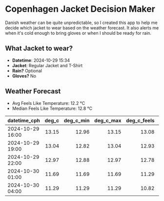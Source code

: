 
# Copenhagen Jacket Decision Maker

Danish weather can be quite unpredictable, so I created this app to help me decide which jacket to wear based on the weather forecast. 
It also alerts me when it's cold enough to bring gloves or when I should be ready for rain.

## What Jacket to wear?

- **Datetime**: 2024-10-29 15:34
- **Jacket**: Regular Jacket and T-Shirt
- **Rain?** Optional
- **Gloves?** No

## Weather Forecast
- Avg Feels Like Temperature: 12.2 °C
- Median Feels Like Temperature: 12.8 °C

| datetime_cph     |   deg_c |   deg_c_min |   deg_c_max |   deg_c_feels | weather   | wind   | rain   |
|:-----------------|--------:|------------:|------------:|--------------:|:----------|:-------|:-------|
| 2024-10-29 16:00 |   13.15 |       12.96 |       13.15 |         13.08 | Clouds    | Low    | None   |
| 2024-10-29 19:00 |   13.04 |       12.82 |       13.04 |         12.93 | Clouds    | Low    | None   |
| 2024-10-29 22:00 |   12.97 |       12.88 |       12.97 |         12.78 | Rain      | Low    | Low    |
| 2024-10-30 01:00 |   11.69 |       11.69 |       11.69 |         11.29 | Clouds    | Low    | None   |
| 2024-10-30 04:00 |   11.29 |       11.29 |       11.29 |         10.82 | Clouds    | High   | None   |
        
